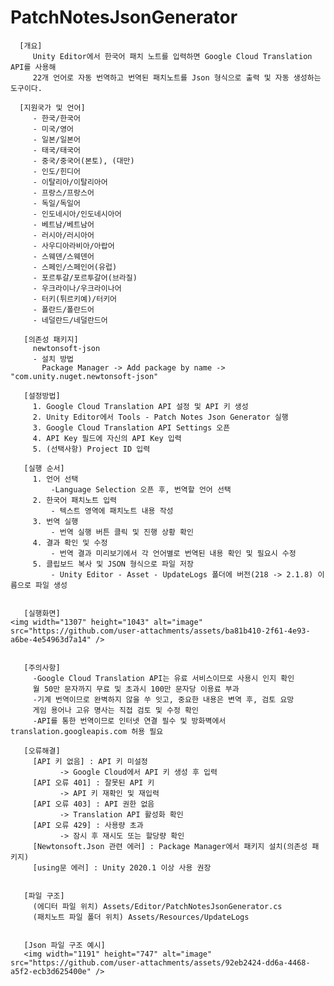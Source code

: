 # PatchNotesJsonGenerator
 
      [개요]
         Unity Editor에서 한국어 패치 노트를 입력하면 Google Cloud Translation API를 사용해 
         22개 언어로 자동 번역하고 번역된 패치노트를 Json 형식으로 출력 및 자동 생성하는 도구이다.

      [지원국가 및 언어]
         - 한국/한국어
         - 미국/영어
         - 일본/일본어
         - 태국/태국어
         - 중국/중국어(본토), (대만)
         - 인도/힌디어
         - 이탈리아/이탈리아어
         - 프랑스/프랑스어
         - 독일/독일어
         - 인도네시아/인도네시아어
         - 베트남/베트남어
         - 러시아/러시아어
         - 사우디아라비아/아랍어
         - 스웨덴/스웨덴어
         - 스페인/스페인어(유럽)
         - 포르투갈/포르투갈어(브라질)
         - 우크라이나/우크라이나어
         - 터키(튀르키예)/터키어
         - 폴란드/폴란드어
         - 네덜란드/네덜란드어

       [의존성 패키지]
         newtonsoft-json
         - 설치 방법
           Package Manager -> Add package by name -> "com.unity.nuget.newtonsoft-json"

       [설정방법]
         1. Google Cloud Translation API 설정 및 API 키 생성
         2. Unity Editor에서 Tools - Patch Notes Json Generator 실행
         3. Google Cloud Translation API Settings 오픈
         4. API Key 필드에 자신의 API Key 입력
         5. (선택사항) Project ID 입력
    
       [실행 순서]
         1. 언어 선택
             -Language Selection 오픈 후, 번역할 언어 선택
         2. 한국어 패치노트 입력
             - 텍스트 영역에 패치노트 내용 작성
         3. 번역 실행
             - 번역 실행 버튼 클릭 및 진행 상황 확인
         4. 결과 확인 및 수정
             - 번역 결과 미리보기에서 각 언어별로 번역된 내용 확인 및 필요시 수정
         5. 클립보드 복사 및 JSON 형식으로 파일 저장
             - Unity Editor - Asset - UpdateLogs 폴더에 버전(218 -> 2.1.8) 이름으로 파일 생성


       [실행화면]
    <img width="1307" height="1043" alt="image" src="https://github.com/user-attachments/assets/ba81b410-2f61-4e93-a6be-4e54963d7a14" /> 


       [주의사항]
         -Google Cloud Translation API는 유료 서비스이므로 사용시 인지 확인
         월 50만 문자까지 무료 및 초과시 100만 문자당 이용료 부과
         -기계 번역이므로 완벽하지 않을 쑤 잇고, 중요한 내용은 변역 후, 검토 요망
         게임 용어나 고유 명사는 직접 검토 및 수정 확인
         -API를 통한 번역이므로 인터넷 연결 필수 및 방화벽에서 translation.googleapis.com 허용 필요

       [오류해결]
         [API 키 없음] : API 키 미설정
               -> Google Cloud에서 API 키 생성 후 입력
         [API 오류 401] : 잘못된 API 키
               -> API 키 재확인 및 재입력
         [API 오류 403] : API 권한 없음
               -> Translation API 활성화 확인
         [API 오류 429] : 사용량 초과
               -> 잠시 후 재시도 또는 할당량 확인
         [Newtonsoft.Json 관련 에러] : Package Manager에서 패키지 설치(의존성 패키지)
         [using문 에러] : Unity 2020.1 이상 사용 권장


       [파일 구조]
         (에디터 파일 위치) Assets/Editor/PatchNotesJsonGenerator.cs
         (패치노트 파일 폴더 위치) Assets/Resources/UpdateLogs
    

       [Json 파일 구조 예시]
       <img width="1191" height="747" alt="image" src="https://github.com/user-attachments/assets/92eb2424-dd6a-4468-a5f2-ecb3d625400e" />


    
    
    

  
    
